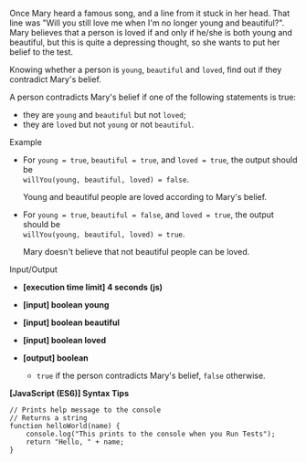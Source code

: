 Once Mary heard a famous song, and a line from it stuck in her head. That line
was "Will you still love me when I'm no longer young and beautiful?". Mary
believes that a person is loved if and only if he/she is both young and
beautiful, but this is quite a depressing thought, so she wants to put her
belief to the test.

Knowing whether a person is `young`, `beautiful` and `loved`, find out if they
contradict Mary's belief.

A person contradicts Mary's belief if one of the following statements is true:

- they are `young` and `beautiful` but not `loved`;
- they are `loved` but not `young` or not `beautiful`.

Example

- For `young = true`, `beautiful = true`, and `loved = true`, the output should
  be  
  `willYou(young, beautiful, loved) = false`.

  Young and beautiful people are loved according to Mary's belief.

- For `young = true`, `beautiful = false`, and `loved = true`, the output should
  be  
  `willYou(young, beautiful, loved) = true`.

  Mary doesn't believe that not beautiful people can be loved.

Input/Output

- **\[execution time limit\] 4 seconds (js)**

- **\[input\] boolean young**

- **\[input\] boolean beautiful**

- **\[input\] boolean loved**

- **\[output\] boolean**

  - `true` if the person contradicts Mary's belief, `false` otherwise.

**\[JavaScript (ES6)\] Syntax Tips**

    // Prints help message to the console
    // Returns a string
    function helloWorld(name) {
        console.log("This prints to the console when you Run Tests");
        return "Hello, " + name;
    }
